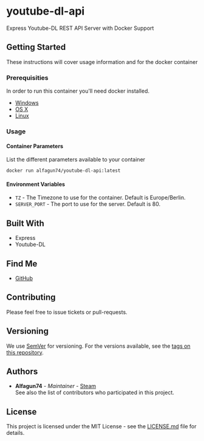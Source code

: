 # youtube-dl-api
Express Youtube-DL REST API Server with Docker Support
## Getting Started
These instructions will cover usage information and for the docker container 
### Prerequisities
In order to run this container you'll need docker installed.
* [Windows](https://docs.docker.com/windows/started)
* [OS X](https://docs.docker.com/mac/started/)
* [Linux](https://docs.docker.com/linux/started/)
### Usage
#### Container Parameters
List the different parameters available to your container
```shell
docker run alfagun74/youtube-dl-api:latest
```
#### Environment Variables
* `TZ` - The Timezone to use for the container. Default is Europe/Berlin.
* `SERVER_PORT` - The port to use for the server. Default is 80.
## Built With
* Express
* Youtube-DL
## Find Me
* [GitHub](https://github.com/alfagun74/youtube-dl-api)
## Contributing
Please feel free to issue tickets or pull-requests.
## Versioning
We use [SemVer](http://semver.org/) for versioning. For the versions available, see the 
[tags on this repository](https://github.com/your/repository/tags). 
## Authors
* **Alfagun74** - *Maintainer* - [Steam](https://steamcommunity.com/id/Alfagun74/)  
See also the list of contributors who participated in this project.
## License
This project is licensed under the MIT License - see the [LICENSE.md](LICENSE.md) file for details.
